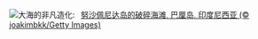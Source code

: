 ![](https://www.bing.com/th?id=OHR.NusaPenida_ZH-CN4934656933_UHD.jpg&w=1000)大海的非凡造化:&nbsp;&ensp;[努沙佩尼达岛的破碎海滩, 巴厘岛, 印度尼西亚 (© joakimbkk/Getty Images)](https://www.bing.com/th?id=OHR.NusaPenida_ZH-CN4934656933_UHD.jpg)
<br><br/>
